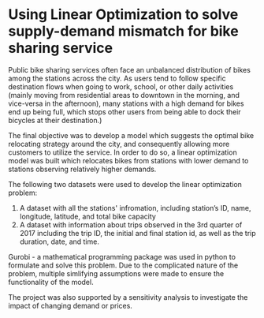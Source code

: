 # Using Linear Optimization to solve supply-demand mismatch for bike sharing service

Public bike sharing services often face an unbalanced distribution of bikes among the stations across the city. As users tend to follow specific destination flows when going to work, school, or other daily activities (mainly moving from residential areas to downtown in the morning, and vice-versa in the afternoon), many
stations with a high demand for bikes end up being full, which stops other users from being able to dock their bicycles at their destination.)

The final objective was to develop a model which suggests the optimal bike relocating strategy around the city, and consequently allowing more customers to utilize the service. In order to do so, a linear optimization model was built which relocates bikes from stations with lower demand to stations observing relatively higher demands.

The following two datasets were used to develop the linear optimization problem:
1. A dataset with all the stations' infromation, including station’s ID, name, longitude, latitude, and total bike capacity
2. A dataset with information about trips observed in the 3rd quarter of 2017 including the trip ID, the initial and final station id, as well as the trip duration, date, and time.

Gurobi - a mathematical programming package was used in python to formulate and solve this problem. Due to the complicated nature of the problem, multiple simlifying assumptions were made to ensure the functionality of the model. 

The project was also supported by a sensitivity analysis to investigate the impact of changing demand or prices.
